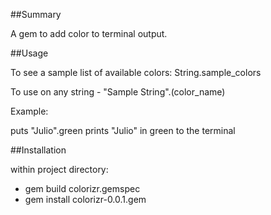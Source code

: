 ##Summary

A gem to add color to terminal output.

##Usage

To see a sample list of available colors: String.sample_colors

To use on any string - "Sample String".(color_name)

Example:

puts "Julio".green
prints "Julio" in green to the terminal

##Installation

within project directory:
* gem build colorizr.gemspec
* gem install colorizr-0.0.1.gem